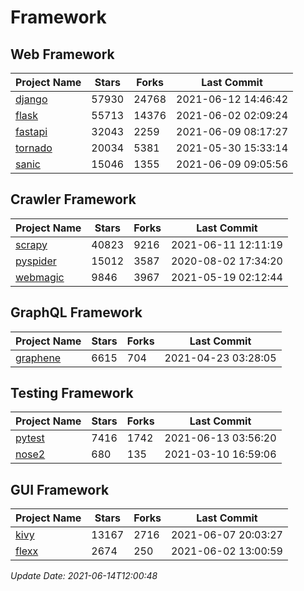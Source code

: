 # Framework

## Web Framework
| Project Name | Stars | Forks | Last Commit |
| ------------ | ----- | ----- | ----------- |
| [django](https://github.com/django/django) | 57930 | 24768 | 2021-06-12 14:46:42 |
| [flask](https://github.com/pallets/flask) | 55713 | 14376 | 2021-06-02 02:09:24 |
| [fastapi](https://github.com/tiangolo/fastapi) | 32043 | 2259 | 2021-06-09 08:17:27 |
| [tornado](https://github.com/tornadoweb/tornado) | 20034 | 5381 | 2021-05-30 15:33:14 |
| [sanic](https://github.com/sanic-org/sanic) | 15046 | 1355 | 2021-06-09 09:05:56 |

## Crawler Framework
| Project Name | Stars | Forks | Last Commit |
| ------------ | ----- | ----- | ----------- |
| [scrapy](https://github.com/scrapy/scrapy) | 40823 | 9216 | 2021-06-11 12:11:19 |
| [pyspider](https://github.com/binux/pyspider) | 15012 | 3587 | 2020-08-02 17:34:20 |
| [webmagic](https://github.com/code4craft/webmagic) | 9846 | 3967 | 2021-05-19 02:12:44 |

## GraphQL Framework
| Project Name | Stars | Forks | Last Commit |
| ------------ | ----- | ----- | ----------- |
| [graphene](https://github.com/graphql-python/graphene) | 6615 | 704 | 2021-04-23 03:28:05 |

## Testing Framework
| Project Name | Stars | Forks | Last Commit |
| ------------ | ----- | ----- | ----------- |
| [pytest](https://github.com/pytest-dev/pytest) | 7416 | 1742 | 2021-06-13 03:56:20 |
| [nose2](https://github.com/nose-devs/nose2) | 680 | 135 | 2021-03-10 16:59:06 |

## GUI Framework
| Project Name | Stars | Forks | Last Commit |
| ------------ | ----- | ----- | ----------- |
| [kivy](https://github.com/kivy/kivy) | 13167 | 2716 | 2021-06-07 20:03:27 |
| [flexx](https://github.com/flexxui/flexx) | 2674 | 250 | 2021-06-02 13:00:59 |

*Update Date: 2021-06-14T12:00:48*
